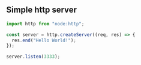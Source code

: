 ## Simple http server

```javascript
import http from "node:http";

const server = http.createServer((req, res) => {
  res.end("Hello World!");
});

server.listen(3333);
```

